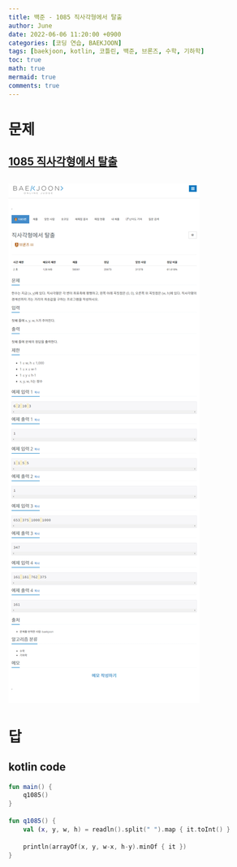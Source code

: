 ```yaml
---
title: 백준 - 1085 직사각형에서 탈출
author: June
date: 2022-06-06 11:20:00 +0900
categories: [코딩 연습, BAEKJOON]
tags: [baekjoon, kotlin, 코틀린, 백준, 브론즈, 수학, 기하학]
toc: true
math: true
mermaid: true
comments: true
---
```

# 문제
## [1085 직사각형에서 탈출](https://www.acmicpc.net/problem/1085)
## ![screencapture](/posts/coding-practice/baekjoon/screencapture-acmicpc-net-problem-1085.png)

# 답
## kotlin code
```kotlin
fun main() {
    q1085()
}

fun q1085() {
    val (x, y, w, h) = readln().split(" ").map { it.toInt() }

    println(arrayOf(x, y, w-x, h-y).minOf { it })
}
```